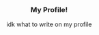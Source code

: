 <br />
<p align="center">

  <h3 align="center">My Profile!</h3>

  <p align="center">
    idk what to write on my profile
  </p>
</p>
